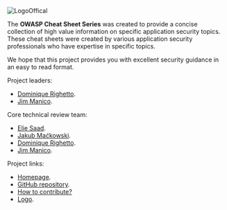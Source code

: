 ![LogoOffical](https://github.com/OWASP/owasp-swag/raw/master/projects/cheat-sheet-series/owasp-1.png)

The **OWASP Cheat Sheet Series** was created to provide a concise collection of high value information on specific application security topics. These cheat sheets were created by various application security professionals who have expertise in specific topics. 

We hope that this project provides you with excellent security guidance in an easy to read format.

Project leaders:
- [Dominique Righetto](https://www.owasp.org/index.php/User:Dominique_RIGHETTO).
- [Jim Manico](https://www.owasp.org/index.php/User:Jmanico).

Core technical review team:
- [Elie Saad](https://github.com/ThunderSon).
- [Jakub Maćkowski](https://github.com/mackowski).
- [Dominique Righetto](https://github.com/righettod).
- [Jim Manico](https://github.com/jmanico).

Project links:
- [Homepage](https://www.owasp.org/index.php/OWASP_Cheat_Sheet_Series).
- [GitHub repository](https://github.com/OWASP/CheatSheetSeries).
- [How to contribute?](https://github.com/OWASP/CheatSheetSeries#how-to-contribute)
- [Logo](https://github.com/OWASP/owasp-swag/tree/master/projects/cheat-sheet-series).